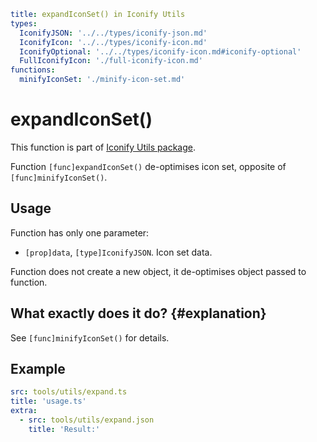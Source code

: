```yaml
title: expandIconSet() in Iconify Utils
types:
  IconifyJSON: '../../types/iconify-json.md'
  IconifyIcon: '../../types/iconify-icon.md'
  IconifyOptional: '../../types/iconify-icon.md#iconify-optional'
  FullIconifyIcon: './full-iconify-icon.md'
functions:
  minifyIconSet: './minify-icon-set.md'
```

# expandIconSet()

This function is part of [Iconify Utils package](./index.md).

Function `[func]expandIconSet()` de-optimises icon set, opposite of `[func]minifyIconSet()`.

## Usage

Function has only one parameter:

- `[prop]data`, `[type]IconifyJSON`. Icon set data.

Function does not create a new object, it de-optimises object passed to function.

## What exactly does it do? {#explanation}

See `[func]minifyIconSet()` for details.

## Example

```yaml
src: tools/utils/expand.ts
title: 'usage.ts'
extra:
  - src: tools/utils/expand.json
    title: 'Result:'
```
